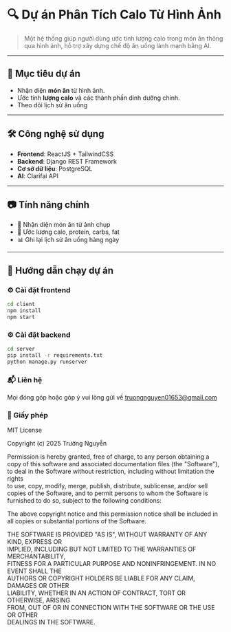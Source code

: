 # 🔍 Dự án Phân Tích Calo Từ Hình Ảnh

> Một hệ thống giúp người dùng ước tính lượng calo trong món ăn thông qua hình ảnh, hỗ trợ xây dựng chế độ ăn uống lành mạnh bằng AI.

---

## 📌 Mục tiêu dự án

- Nhận diện **món ăn** từ hình ảnh.
- Ước tính **lượng calo** và các thành phần dinh dưỡng chính.
- Theo dõi lịch sử ăn uống

---

## 🛠️ Công nghệ sử dụng

- **Frontend**: ReactJS + TailwindCSS  
- **Backend**: Django REST Framework 
- **Cơ sở dữ liệu**: PostgreSQL 
- **AI**: Clarifai API 

---

## 📷 Tính năng chính

- 📸 Nhận diện món ăn từ ảnh chụp
- 🔢 Ước lượng calo, protein, carbs, fat
- 📊 Ghi lại lịch sử ăn uống hàng ngày

---

## 🚀 Hướng dẫn chạy dự án

### ⚙️ Cài đặt frontend

```bash
cd client
npm install
npm start
```

### ⚙️ Cài đặt backend
```bash
cd server
pip install -r requirements.txt
python manage.py runserver
```

### 📬 Liên hệ
Mọi đóng góp hoặc góp ý vui lòng gửi về truongnguyen01653@gmail.com

### 📝 Giấy phép
MIT License

Copyright (c) 2025 Trường Nguyễn

Permission is hereby granted, free of charge, to any person obtaining a copy
of this software and associated documentation files (the "Software"), to deal
in the Software without restriction, including without limitation the rights  
to use, copy, modify, merge, publish, distribute, sublicense, and/or sell  
copies of the Software, and to permit persons to whom the Software is  
furnished to do so, subject to the following conditions:

The above copyright notice and this permission notice shall be included in  
all copies or substantial portions of the Software.

THE SOFTWARE IS PROVIDED "AS IS", WITHOUT WARRANTY OF ANY KIND, EXPRESS OR  
IMPLIED, INCLUDING BUT NOT LIMITED TO THE WARRANTIES OF MERCHANTABILITY,  
FITNESS FOR A PARTICULAR PURPOSE AND NONINFRINGEMENT. IN NO EVENT SHALL THE  
AUTHORS OR COPYRIGHT HOLDERS BE LIABLE FOR ANY CLAIM, DAMAGES OR OTHER  
LIABILITY, WHETHER IN AN ACTION OF CONTRACT, TORT OR OTHERWISE, ARISING  
FROM, OUT OF OR IN CONNECTION WITH THE SOFTWARE OR THE USE OR OTHER  
DEALINGS IN THE SOFTWARE.



